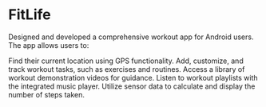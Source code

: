 # FitLife
Designed and developed a comprehensive workout app for Android users. The app allows users to:

Find their current location using GPS functionality.
Add, customize, and track workout tasks, such as exercises and routines.
Access a library of workout demonstration videos for guidance.
Listen to workout playlists with the integrated music player.
Utilize sensor data to calculate and display the number of steps taken.
